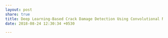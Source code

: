 ```yaml
---
layout: post
share: true
title: Deep Learning-Based Crack Damage Detection Using Convolutional Neural Networks
date: 2018-08-24 12:30:34 +0530

---
```

